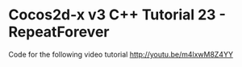 Cocos2d-x v3 C++ Tutorial 23 - RepeatForever
============================================

Code for the following video tutorial http://youtu.be/m4lxwM8Z4YY
